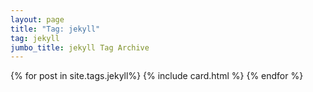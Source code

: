 ```yaml
---
layout: page
title: "Tag: jekyll"
tag: jekyll
jumbo_title: jekyll Tag Archive
---
```


{% for post in site.tags.jekyll%}
{% include card.html %}
{% endfor %}
